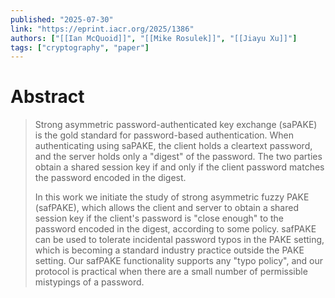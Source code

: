 ```yaml
---
published: "2025-07-30"
link: "https://eprint.iacr.org/2025/1386"
authors: ["[[Ian McQuoid]]", "[[Mike Rosulek]]", "[[Jiayu Xu]]"]
tags: ["cryptography", "paper"]
---
```


# Abstract

> Strong asymmetric password-authenticated key exchange (saPAKE) is the gold standard for password-based authentication. When authenticating using saPAKE, the client holds a cleartext password, and the server holds only a "digest" of the password. The two parties obtain a shared session key if and only if the client password matches the password encoded in the digest.
>     
> In this work we initiate the study of strong asymmetric fuzzy PAKE (safPAKE), which allows the client and server to obtain a shared session key if the client's password is "close enough" to the password encoded in the digest, according to some policy. safPAKE can be used to tolerate incidental password typos in the PAKE setting, which is becoming a standard industry practice outside the PAKE setting. Our safPAKE functionality supports any "typo policy", and our protocol is practical when there are a small number of permissible mistypings of a password.
